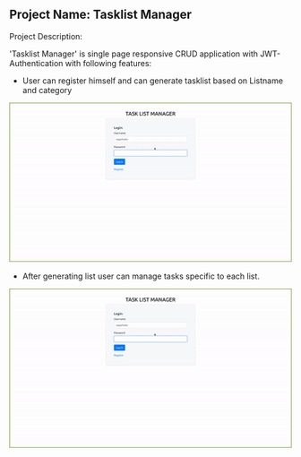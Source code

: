 ## Project Name: Tasklist Manager

Project Description:

'Tasklist Manager' is single page responsive CRUD application with JWT-Authentication with following features:

- User can register himself and can generate tasklist based on Listname and category

![user_signup](./tasklist_frontend/public/animations/user_sign_up.gif)

- After generating list user can manage tasks specific to each list.

![user_signup](./tasklist_frontend/public/animations/user_sign_up.gif)


